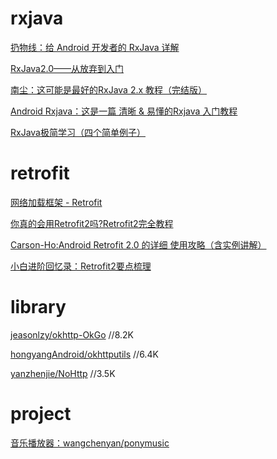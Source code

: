 



# rxjava

[扔物线：给 Android 开发者的 RxJava 详解](https://gank.io/post/560e15be2dca930e00da1083)

[RxJava2.0——从放弃到入门](https://www.jianshu.com/p/cd3557b1a474)

[南尘：这可能是最好的RxJava 2.x 教程（完结版）](https://www.jianshu.com/p/0cd258eecf60)

[Android Rxjava：这是一篇 清晰 & 易懂的Rxjava 入门教程](https://blog.csdn.net/u013651026/article/details/79367606)

[RxJava极简学习（四个简单例子）](https://www.jianshu.com/p/387e4af55031)

# retrofit

[网络加载框架 - Retrofit](https://www.jianshu.com/p/0fda3132cf98)

[你真的会用Retrofit2吗?Retrofit2完全教程](https://www.jianshu.com/p/308f3c54abdd)

[Carson-Ho:Android Retrofit 2.0 的详细 使用攻略（含实例讲解）](https://www.jianshu.com/p/a3e162261ab6)

[小白进阶回忆录：Retrofit2要点梳理](https://www.jianshu.com/p/dd2804030b89)


# library

[jeasonlzy/okhttp-OkGo](https://github.com/jeasonlzy/okhttp-OkGo)   //8.2K

[hongyangAndroid/okhttputils](https://github.com/hongyangAndroid/okhttputils)   //6.4K

[yanzhenjie/NoHttp](https://github.com/yanzhenjie/NoHttp)   //3.5K

# project

[音乐播放器：wangchenyan/ponymusic](https://github.com/wangchenyan/ponymusic)






































